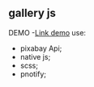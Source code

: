 ## gallery js
DEMO -<a href='https://olgastakhova.github.io/gallery-js-pixabay/'>Link demo</a>
use:
- pixabay Api;
- native js;
- scss;
- pnotify;
